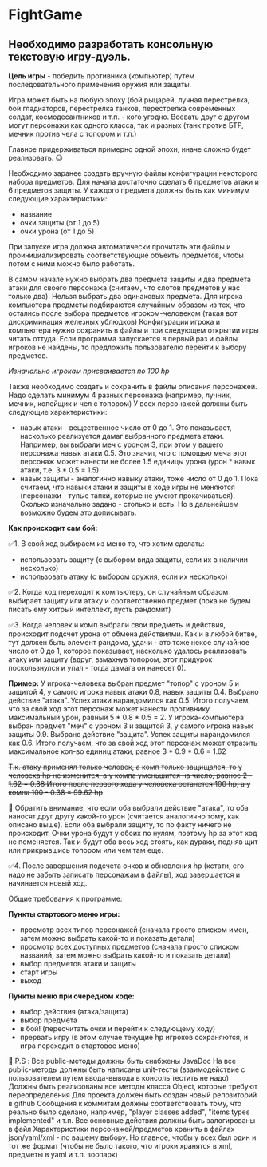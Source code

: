 # FightGame
## Необходимо разработать консольную текстовую игру-дуэль.

**Цель игры** - победить противника (компьютер) путем последовательного применения оружия или защиты.

Игра может быть на любую эпоху (бой рыцарей, лучная перестрелка, бой гладиаторов, перестрелка танков, перестрелка современных солдат, космодесантников и т.п. - кого угодно. Воевать друг с другом могут персонажи как одного класса, так и разных (танк против БТР, мечник против чела с топором и т.п.)

Главное придерживаться примерно одной эпохи, иначе сложно будет реализовать. :wink:

Необходимо заранее создать вручную файлы конфигурации некоторого набора предметов. Для начала достаточно сделать 6 предметов атаки и 6 предметов защиты.
У каждого предмета должны быть как минимум следующие характеристики:
- название
- очки защиты (от 1 до 5)
- очки урона (от 1 до 5)

При запуске игра должна автоматически прочитать эти файлы и проинициализировать соответствующие объекты предметов, чтобы потом с ними можно было работать.

В самом начале нужно выбрать два предмета защиты и два предмета атаки для своего персонажа (считаем, что слотов предметов у нас только два). Нельзя выбрать два одинаковых предмета.
Для игрока компьютера предметы подбираются случайным образом из тех, что остались после выбора предметов игроком-человеком (такая вот дискриминация железных ублюдков)
Конфигурации игрока и компьютера нужно сохранить в файлы и при следующем открытии игры читать оттуда. Если программа запускается в первый раз и файлы игроков не найдены, то предложить пользователю перейти к выбору предметов.

*Изначально игрокам присваивается по 100 hp*

Также необходимо создать и сохранить в файлы описания персонажей. Надо сделать минимум 4 разных персонажа (например, лучник, мечник, копейщик и чел с топором)
У всех персонажей должны быть следующие характеристики:
- навык атаки - вещественное число от 0 до 1. Это показывает, насколько реализуется дамаг выбранного предмета атаки. Например, вы выбрали меч с уроном 3, при этом у вашего персонажа навык атаки 0.5. Это значит, что с помощью меча этот персонаж может нанести не более 1.5 единицы урона (урон * навык атаки, т.е. 3 * 0.5 = 1.5)
- навык защиты - аналогично навыку атаки, тоже число от 0 до 1.
Пока считаем, что навыки атаки и защиты в ходе игры не меняются (персонажи - тупые тапки, которые не умеют прокачиваться). Сколько изначально задано - столько и есть. Но в дальнейшем возможно будем это дописывать.

**Как происходит сам бой:**

✅1. В свой ход выбираем из меню то, что хотим сделать:
- использовать защиту (с выбором вида защиты, если их в наличии несколько)
- использовать атаку (с выбором оружия, если их несколько)

✅2. Когда ход переходит к компьютеру, он случайным образом выбирает защиту или атаку и соответственно предмет (пока не будем писать ему хитрый интеллект, пусть рандомит)

✅3. Когда человек и комп выбрали свои предметы и действия, происходит подсчет урона от обмена действиями. Как и в любой битве, тут должен быть элемент рандома, удачи - это тоже некое случайное число от 0 до 1, которое показывает, насколько удалось реализовать атаку или защиту (вдруг, взмахнув топором, этот придурок поскользнулся и упал - тогда дамага он нанесет 0).


**Пример:**
У игрока-человека выбран предмет "топор" с уроном 5 и защитой 4, у самого игрока навык атаки 0.8, навык защиты 0.4. Выбрано действие "атака". Успех атаки нарандомился как 0.5. Итого получаем, что за свой ход этот персонаж может нанести противнику максимальный урон, равный 5 * 0.8 * 0.5 = 2. 
У игрока-компьютера выбран предмет "меч" с уроном 3 и защитой 3, у самого игрока навык защиты 0.9. Выбрано действие "защита". Успех защиты нарандомился как 0.6. Итого получаем, что за свой ход этот персонаж может отразить максимальное кол-во единиц атаки, равное 3 * 0.9 * 0.6 = 1.62

~~Т.к. атаку применял только человек, а комп только защищался, то у человека hp не изменится, а у компа уменьшится на число, равное 2 - 1.62 = 0.38
Итого после первого хода у человека останется 100 hp, а у компа 100 - 0.38 = 99.62 hp~~

👻 Обратить внимание, что если оба выбрали действие "атака", то оба наносят друг другу какой-то урон (считается аналогично тому, как описано выше).
Если оба выбрали защиту, то по факту ничего не происходит. Очки урона будут у обоих по нулям, поэтому hp за этот ход не поменяется. Так и будут оба весь ход стоять, как дураки, подняв щит или прикрывшись топором или чем там еще.

✅4. После завершения подсчета очков и обновления hp (кстати, его надо не забыть записать персонажам в файлы), ход завершается и начинается новый ход.

Общие требования к программе:

**Пункты стартового меню игры:**
- просмотр всех типов персонажей (сначала просто списком имен, затем можно выбрать какой-то и показать детали)
- просмотр всех доступных предметов (сначала просто списком названий, затем можно выбрать какой-то и показать детали)
- выбор предметов атаки и защиты
- старт игры
- выход

**Пункты меню при очередном ходе:**
- выбор действия (атака/защита)
- выбор предмета
- в бой! (пересчитать очки и перейти к следующему ходу)
- прервать игру (в этом случае текущие hp игроков сохраняются, и игра переходит в стартовое меню)

:bell: P.S : Все public-методы должны быть снабжены JavaDoc
На все public-методы должны быть написаны unit-тесты (взаимодействие с пользователем путем ввода-вывода в консоль тестить не надо)
Должны быть реализованы все методы класса Object, которые требуют переопределения
Для проекта должен быть создан новый репозиторий в github
Сообщения к коммитам должны соответствовать тому, что реально было сделано, например, "player classes added", "items types implemented" и т.п.
Все основные действия должны быть залогированы в файл
Характеристики персонажей/предметов хранить в файлах json/yaml/xml - по вашему выбору. Но главное, чтобы у всех был один и тот же формат (чтобы не было такого, что игроки хранятся в xml, предметы в yaml и т.п. зоопарк)
